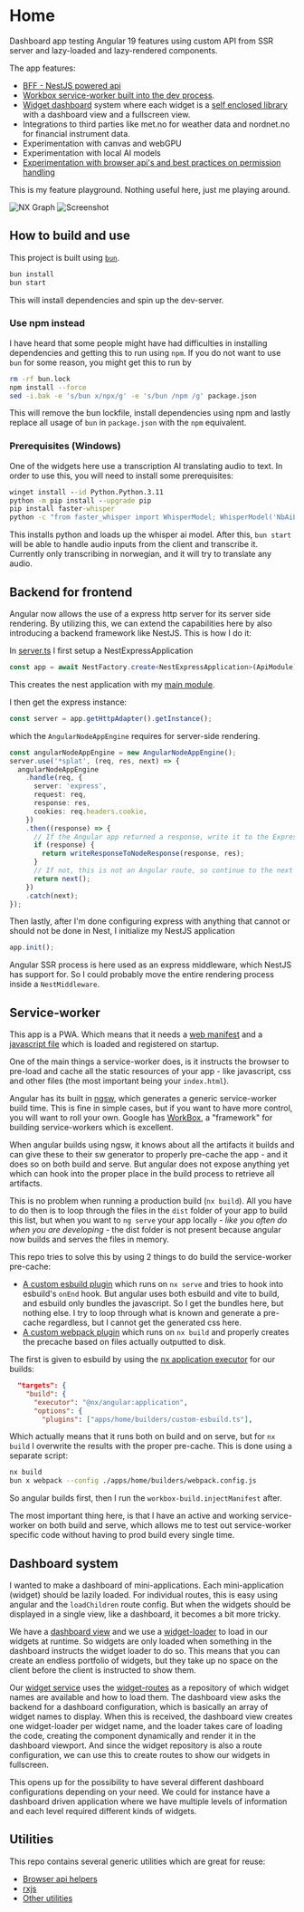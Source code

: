 # Home

Dashboard app testing Angular 19 features using custom API from SSR server and lazy-loaded and lazy-rendered components.

The app features:

- [BFF - NestJS powered api](#backend-for-frontend)
- [Workbox service-worker built into the dev process](#service-worker).
- [Widget dashboard](#dashboard-system) system where each widget is a [self enclosed library](./libs/widgets/) with a dashboard view and a fullscreen view.
- Integrations to third parties like met.no for weather data and nordnet.no for financial instrument data.
- Experimentation with canvas and webGPU
- Experimentation with local AI models
- [Experimentation with browser api's and best practices on permission handling](#utilities)

This is my feature playground. Nothing useful here, just me playing around.

![NX Graph](./docs/nx-graph.png)
![Screenshot](./apps/home/public/screenshots/dashboard.png)

## How to build and use

This project is built using [`bun`](https://bun.sh/).

```bash
bun install
bun start
```

This will install dependencies and spin up the dev-server.

### Use npm instead

I have heard that some people might have had difficulties in installing dependencies and getting this to run using `npm`. If you do not want to use `bun` for some reason, you might get this to run by

```bash
rm -rf bun.lock
npm install --force
sed -i.bak -e 's/bun x/npx/g' -e 's/bun /npm /g' package.json
```

This will remove the bun lockfile, install dependencies using npm and lastly replace all usage of `bun` in `package.json` with the `npm` equivalent.

### Prerequisites (Windows)

One of the widgets here use a transcription AI translating audio to text. In order to use this, you will need to install some prerequisites:

```cmd
winget install --id Python.Python.3.11
python -m pip install --upgrade pip
pip install faster-whisper
python -c "from faster_whisper import WhisperModel; WhisperModel('NbAiLab/nb-whisper-small', device='cpu', compute_type='int8')"
```

This installs python and loads up the whisper ai model. After this, `bun start` will be able to handle audio inputs from the client and transcribe it. Currently only transcribing in norwegian, and it will try to translate any audio.

## Backend for frontend

Angular now allows the use of a express http server for its server side rendering. By utilizing this, we can extend the capabilities here by also introducing a backend framework like NestJS. This is how I do it:

In [server.ts](./apps/home/server.ts) I first setup a NestExpressApplication

```typescript
const app = await NestFactory.create<NestExpressApplication>(ApiModule);
```

This creates the nest application with my [main module](./apps/home/src/api/api.module.ts).

I then get the express instance:

```typescript
const server = app.getHttpAdapter().getInstance();
```

which the `AngularNodeAppEngine` requires for server-side rendering.

```typescript
const angularNodeAppEngine = new AngularNodeAppEngine();
server.use('*splat', (req, res, next) => {
  angularNodeAppEngine
    .handle(req, {
      server: 'express',
      request: req,
      response: res,
      cookies: req.headers.cookie,
    })
    .then((response) => {
      // If the Angular app returned a response, write it to the Express response
      if (response) {
        return writeResponseToNodeResponse(response, res);
      }
      // If not, this is not an Angular route, so continue to the next middleware
      return next();
    })
    .catch(next);
});
```

Then lastly, after I'm done configuring express with anything that cannot or should not be done in Nest, I initialize my NestJS application

```typescript
app.init();
```

Angular SSR process is here used as an express middleware, which NestJS has support for. So I could probably move the entire rendering process inside a `NestMiddleware`.

## Service-worker

This app is a PWA. Which means that it needs a [web manifest](./apps/home/public/manifest.webmanifest) and a [javascript file](./apps/home/src/sw.ts) which is loaded and registered on startup.

One of the main things a service-worker does, is it instructs the browser to pre-load and cache all the static resources of your app - like javascript, css and other files (the most important being your `index.html`).

Angular has its built in [ngsw](https://angular.dev/ecosystem/service-workers/config), which generates a generic service-worker build time. This is fine in simple cases, but if you want to have more control, you will want to roll your own. Google has [WorkBox](https://developer.chrome.com/docs/workbox), a "framework" for building service-workers which is excellent.

When angular builds using ngsw, it knows about all the artifacts it builds and can give these to their sw generator to properly pre-cache the app - and it does so on both build and serve. But
angular does not expose anything yet which can hook into the proper place in the build process to retrieve all artifacts.

This is no problem when running a production build (`nx build`). All you have to do then is to loop through the files in the `dist` folder of your app to build this list, but when you want to `ng serve` your app locally - _like you often do when you are developing_ - the dist folder is not present because angular now builds and serves the files in memory.

This repo tries to solve this by using 2 things to do build the service-worker pre-cache:

- [A custom esbuild plugin](./apps/home/builders/custom-esbuild.ts) which runs on `nx serve` and tries to hook into esbuild's `onEnd` hook. But angular uses both esbuild and vite to build, and esbuild only bundles the javascript. So I get the bundles here, but nothing else. I try to loop through what is known and generate a pre-cache regardless, but I cannot get the generated css here.
- [A custom webpack plugin](./apps/home/builders/webpack.config.js) which runs on `nx build` and properly creates the precache based on files actually outputted to disk.

The first is given to esbuild by using the [nx application executor](./apps/home/project.json) for our builds:

```json
  "targets": {
    "build": {
      "executor": "@nx/angular:application",
      "options": {
        "plugins": ["apps/home/builders/custom-esbuild.ts"],
```

Which actually means that it runs both on build and on serve, but for `nx build` I overwrite the results with the proper pre-cache. This is done using a separate script:

```bash
nx build
bun x webpack --config ./apps/home/builders/webpack.config.js
```

So angular builds first, then I run the `workbox-build.injectManifest` after.

The most important thing here, is that I have an active and working service-worker on both build and serve, which allows me to test out service-worker specific code without having to prod build every single time.

## Dashboard system

I wanted to make a dashboard of mini-applications. Each mini-application (widget) should be lazily loaded. For individual routes, this is easy using angular and the `loadChildren` route config. But when the widgets should be displayed in a single view, like a dashboard, it becomes a bit more tricky.

We have a [dashboard view](./apps/home/src/app/views/dashboard/) and we use a [widget-loader](./libs/shared/src/lib/widget/widget-loader.component.ts) to load in our widgets at runtime. So widgets are only loaded when something in the dashboard instructs the widget loader to do so. This means that you can create an endless portfolio of widgets, but they take up no space on the client before the client is instructed to show them.

Our [widget service](./libs/shared/src/lib/widget/widget.service.ts) uses the [widget-routes](./libs/widgets/widget.routes.ts) as a repository of which widget names are available and how to load them. The dashboard view asks the backend for a dashboard configuration, which is basically an array of widget names to display. When this is received, the dashboard view creates one widget-loader per widget name, and the loader takes care of loading the code, creating the component dynamically and render it in the dashboard viewport. And since the widget repository is also a route configuration, we can use this to create routes to show our widgets in fullscreen.

This opens up for the possibility to have several different dashboard configurations depending on your need. We could for instance have a dashboard driven application where we have multiple levels of information and each level required different kinds of widgets.

## Utilities

This repo contains several generic utilities which are great for reuse:

- [Browser api helpers](./libs/shared/src/lib/browser/)
- [rxjs](./libs/shared/src/lib/rxjs/)
- [Other utilities](./libs/shared/src/lib/utils/)
